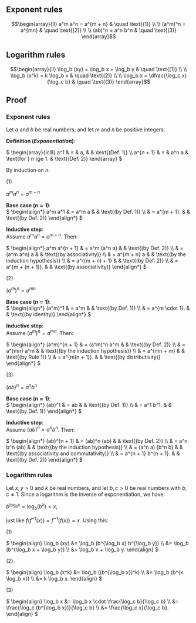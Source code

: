 ## Exponent rules

```math
\begin{array}{ll}
a^m a^n = a^{m + n} & \quad \text{(1)} \\
\\
(a^m)^n = a^{mn}    & \quad \text{(2)} \\
\\
(ab)^n = a^n b^n    & \quad \text{(3)}
\end{array}
```

## Logarithm rules

```math
\begin{array}{ll}
\log_b (xy) = \log_b x + \log_b y     & \quad \text{(1)} \\
\\
\log_b (x^k) = k \log_b x             & \quad \text{(2)} \\
\\
\log_b x = \dfrac{\log_c x}{\log_c b} & \quad \text{(3)}
\end{array}
```

## Proof

### Exponent rules

Let $a$ and $b$ be real numbers, and let $m$ and $n$ be positive integers.

**Definition (_Exponentiation_)**:

$`
\begin{array}{lclll}
a^1       & = & a,    &                      & \text{(Def. 1)} \\
a^{n + 1} & = & a^n a & \text{for } n \ge 1. & \text{(Def. 2)}
\end{array}
`$

By induction on $n$:

(1)

$a^m a^n = a^{m + n}$

**Base case ($n = 1$)**:
<br>
$`
\begin{align*}
a^m a^1
& = a^m a      & & \text{(by Def. 1)} \\
& = a^{m + 1}. & & \text{(by Def. 2)}
\end{align*}
`$

**Inductive step**:
<br>
Assume $a^m a^n = a^{m + n}$. Then:

$`
\begin{align*}
a^m a^{n + 1}
& = a^m (a^n a)      & & \text{(by Def. 2)} \\
& = (a^m a^n) a      & & \text{(by associativity)} \\
& = a^{m + n} a      & & \text{(by the induction hypothesis)} \\
& = a^{(m + n) + 1}  & & \text{(by Def. 2)} \\
& = a^{m + (n + 1)}. & & \text{(by associativity)}
\end{align*}
`$

(2)

$(a^m)^n = a^{mn}$

**Base case ($n = 1$)**:
<br>
$`
\begin{align*}
(a^m)^1
& = a^m            & & \text{(by Def. 1)} \\
& = a^{m \cdot 1}. & & \text{(by identity)}
\end{align*}
`$

**Inductive step**:
<br>
Assume $(a^m)^n = a^{mn}$. Then:

$`
\begin{align*}
(a^m)^{n + 1}
& = (a^m)^n a^m   & & \text{(by Def. 2)} \\
& = a^{mn} a^m    & & \text{(by the induction hypothesis)} \\
& = a^{mn + m}    & & \text{(by Rule 1)} \\
& = a^{m(n + 1)}. & & \text{(by distributivity)}
\end{align*}
`$

(3)

$(ab)^n = a^n b^n$

**Base case ($n = 1$)**:
<br>
$`
\begin{align*}
(ab)^1
& = ab       & & \text{(by Def. 1)} \\
& = a^1 b^1. & & \text{(by Def. 1)}
\end{align*}
`$

**Inductive step**:
<br>
Assume $(ab)^n = a^n b^n$. Then:

$`
\begin{align*}
(ab)^{n + 1}
& = (ab)^n (ab)          & & \text{(by Def. 2)} \\
& = a^n b^n (ab)         & & \text{(by the induction hypothesis)} \\
& = (a^n a) (b^n b)      & & \text{(by associativity and commutativity)} \\
& = a^{n + 1} b^{n + 1}. & & \text{(by Def. 2)}
\end{align*}
`$

### Logarithm rules

Let $x, y > 0$ and $k$ be real numbers, and let $b, c > 0$ be real numbers with $b, c \ne 1$. Since a logarithm is the inverse of exponentiation, we have:

$`b^{\log_b x} = \log_b (b^x) = x,`$

just like $f(f^{-1}(x)) = f^{-1}(f(x)) = x$. Using this:

(1)

$`
\begin{align}
\log_b (xy)
&= \log_b (b^{\log_b x} b^{\log_b y}) \\
&= \log_b (b^{\log_b x + \log_b y}) \\
&= \log_b x + \log_b y.
\end{align}
`$

(2)

$`
\begin{align}
\log_b (x^k)
&= \log_b ((b^{\log_b x})^k) \\
&= \log_b (b^{k \log_b x}) \\
&= k \log_b x.
\end{align}
`$

(3)

$`
\begin{align}
\log_b x
&= \log_b x \cdot \frac{\log_c b}{\log_c b} \\
&= \frac{\log_c (b^{\log_b x})}{\log_c b} \\
&= \frac{\log_c x}{\log_c b}.
\end{align}
`$
